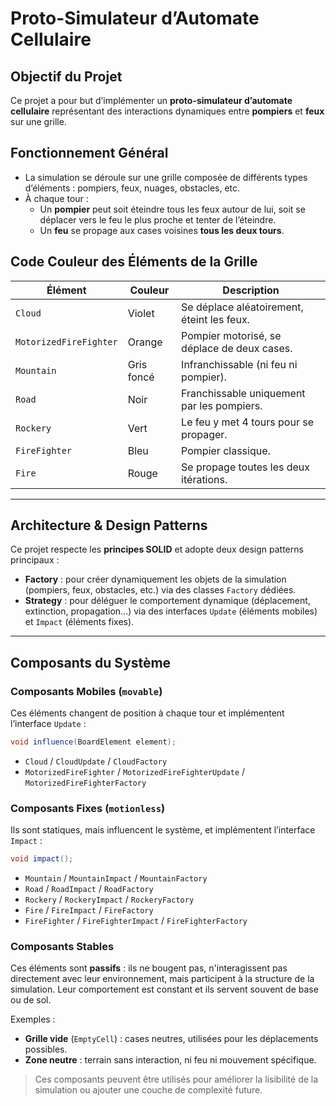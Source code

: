 #  Proto-Simulateur d’Automate Cellulaire

##  Objectif du Projet
Ce projet a pour but d’implémenter un **proto-simulateur d’automate cellulaire** représentant des interactions dynamiques entre **pompiers** et **feux** sur une grille.

##  Fonctionnement Général
- La simulation se déroule sur une grille composée de différents types d’éléments : pompiers, feux, nuages, obstacles, etc.
- À chaque tour :
  - Un **pompier** peut soit éteindre tous les feux autour de lui, soit se déplacer vers le feu le plus proche et tenter de l’éteindre.
  - Un **feu** se propage aux cases voisines **tous les deux tours**.

##  Code Couleur des Éléments de la Grille
| Élément                  | Couleur     | Description                                                                 |
|--------------------------|-------------|-----------------------------------------------------------------------------|
| `Cloud`                  | Violet      | Se déplace aléatoirement, éteint les feux.                                 |
| `MotorizedFireFighter`   | Orange      | Pompier motorisé, se déplace de deux cases.                                |
| `Mountain`               | Gris foncé  | Infranchissable (ni feu ni pompier).                                       |
| `Road`                   | Noir        | Franchissable uniquement par les pompiers.                                 |
| `Rockery`                | Vert        | Le feu y met 4 tours pour se propager.                                     |
| `FireFighter`            | Bleu        | Pompier classique.                                                         |
| `Fire`                   | Rouge       | Se propage toutes les deux itérations.                                     |


---

##  Architecture & Design Patterns

Ce projet respecte les **principes SOLID** et adopte deux design patterns principaux :  
- **Factory** : pour créer dynamiquement les objets de la simulation (pompiers, feux, obstacles, etc.) via des classes `Factory` dédiées.  
- **Strategy** : pour déléguer le comportement dynamique (déplacement, extinction, propagation...) via des interfaces `Update` (éléments mobiles) et `Impact` (éléments fixes).

---

##  Composants du Système

###  Composants Mobiles (`movable`)
Ces éléments changent de position à chaque tour et implémentent l’interface `Update` :
```java
void influence(BoardElement element);
```

- `Cloud` / `CloudUpdate` / `CloudFactory`  
- `MotorizedFireFighter` / `MotorizedFireFighterUpdate` / `MotorizedFireFighterFactory`

###  Composants Fixes (`motionless`)
Ils sont statiques, mais influencent le système, et implémentent l’interface `Impact` :
```java
void impact();
```

- `Mountain` / `MountainImpact` / `MountainFactory`
- `Road` / `RoadImpact` / `RoadFactory`
- `Rockery` / `RockeryImpact` / `RockeryFactory`
- `Fire` / `FireImpact` / `FireFactory`
- `FireFighter` / `FireFighterImpact` / `FireFighterFactory`

###  Composants Stables
Ces éléments sont **passifs** : ils ne bougent pas, n'interagissent pas directement avec leur environnement, mais participent à la structure de la simulation. Leur comportement est constant et ils servent souvent de base ou de sol.

Exemples :
- **Grille vide** (`EmptyCell`) : cases neutres, utilisées pour les déplacements possibles.
- **Zone neutre** : terrain sans interaction, ni feu ni mouvement spécifique.

> Ces composants peuvent être utilisés pour améliorer la lisibilité de la simulation ou ajouter une couche de complexité future.

